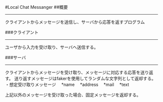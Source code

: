 #Local Chat Messanger
##概要
***
クライアントからメッセージを送信し、サーバから応答を返すプログラム

###クライアント
***
ユーザから入力を受け取り、サーバへ送信する。

###サーバ
***
クライアントからメッセージを受け取り、メッセージに対応する応答を送り返す。
送り返すメッセージはfakerを使用してランダムな文字列として返却する。
・想定受け取りメッセージ
　*name
　*address
　*mail
　*text

上記以外のメッセージを受け取った場合、固定メッセージを返却する。
